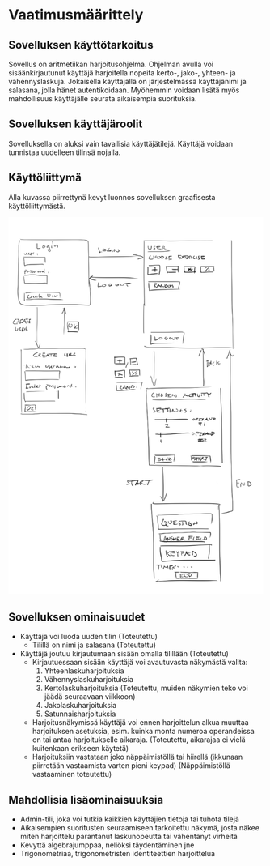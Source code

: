 # Vaatimusmäärittely

## Sovelluksen käyttötarkoitus
Sovellus on aritmetiikan harjoitusohjelma. Ohjelman avulla voi sisäänkirjautunut käyttäjä 
harjoitella nopeita kerto-, jako-, yhteen- ja vähennyslaskuja. Jokaisella käyttäjällä on järjestelmässä
käyttäjänimi ja salasana, jolla hänet autentikoidaan. Myöhemmin voidaan lisätä myös mahdollisuus käyttäjälle
seurata aikaisempia suorituksia.

## Sovelluksen käyttäjäroolit
Sovelluksella on aluksi vain tavallisia käyttäjätilejä. Käyttäjä voidaan tunnistaa uudelleen tilinsä nojalla.

## Käyttöliittymä
Alla kuvassa piirrettynä kevyt luonnos sovelluksen graafisesta käyttöliittymästä.

![Luonnos](https://github.com/rtammisalo/ot-harjoitustyo/blob/master/dokumentaatio/kuvat/uiluonnos.png)

## Sovelluksen ominaisuudet

- Käyttäjä voi luoda uuden tilin (Toteutettu)
  - Tilillä on nimi ja salasana (Toteutettu)
- Käyttäjä joutuu kirjautumaan sisään omalla tilillään (Toteutettu)
  - Kirjautuessaan sisään käyttäjä voi avautuvasta näkymästä valita:
    1. Yhteenlaskuharjoituksia
    2. Vähennyslaskuharjoituksia 
    3. Kertolaskuharjoituksia (Toteutettu, muiden näkymien teko voi jäädä seuraavaan viikkoon)
    4. Jakolaskuharjoituksia
    5. Satunnaisharjoituksia
  - Harjoitusnäkymissä käyttäjä voi ennen harjoittelun alkua muuttaa harjoituksen asetuksia, esim. kuinka monta numeroa operandeissa on tai antaa harjoitukselle aikaraja. (Toteutettu, aikarajaa ei vielä kuitenkaan erikseen käytetä)
  - Harjoituksiin vastataan joko näppäimistöllä tai hiirellä (ikkunaan piirretään vastaamista varten pieni keypad) (Näppäimistöllä vastaaminen toteutettu)

## Mahdollisia lisäominaisuuksia
- Admin-tili, joka voi tutkia kaikkien käyttäjien tietoja tai tuhota tilejä
- Aikaisempien suoritusten seuraamiseen tarkoitettu näkymä, josta näkee miten harjoittelu parantanut laskunopeutta tai vähentänyt virheitä
- Kevyttä algebrajumppaa, neliöksi täydentäminen jne
- Trigonometriaa, trigonometristen identiteettien harjoittelua
